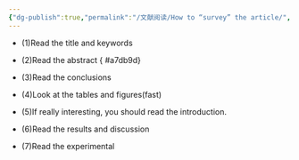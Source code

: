 ```yaml
---
{"dg-publish":true,"permalink":"/文献阅读/How to “survey” the article/","dgPassFrontmatter":true}
---
```



- (1)Read the title and keywords
- (2)Read the abstract
{ #a7db9d}

- (3)Read the conclusions
- (4)Look at the tables and figures(fast)
- (5)If really interesting, you should read the introduction.
- (6)Read the results and discussion
- (7)Read the experimental